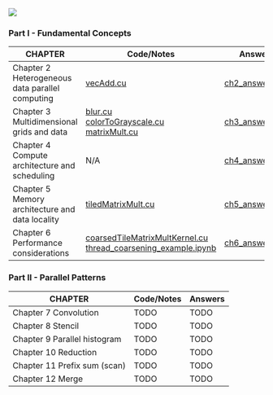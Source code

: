![](https://m.media-amazon.com/images/I/612wxnbnP4L._AC_UF300,300_QL80_.jpg)


### Part I - Fundamental Concepts

| CHAPTER                                         | Code/Notes | Answers |
|-------------------------------------------------|------------|---------|
| Chapter 2 Heterogeneous data parallel computing |[vecAdd.cu](ch2_Heterogeneous_data_parallel_computing/vecAdd.cu)                                        |      [ch2_answers.md](ch2_Heterogeneous_data_parallel_computing/ch2_answers.md)   |
| Chapter 3 Multidimensional grids and data       | [blur.cu](ch3_Multidimensional_grids_and_data/blur.cu) <br> [colorToGrayscale.cu](ch3_Multidimensional_grids_and_data/colorToGrayscale.cu) <br> [matrixMult.cu](ch3_Multidimensional_grids_and_data/matrixMult.cu)       |       [ch3_answers.md](ch3_Multidimensional_grids_and_data/ch3_answers.md)  |
| Chapter 4 Compute architecture and scheduling   |      N/A      |  [ch4_answers.md](ch4_Compute_architecture_and_scheduling/ch4_answers.md)      |
| Chapter 5 Memory architecture and data locality |       [tiledMatrixMult.cu](ch5_Memory_architecture_and_data_locality/tiledMatrixMult.cu)     |     [ch5_answers.md](ch5_Memory_architecture_and_data_locality/ch5_answers.md)    |
| Chapter 6 Performance considerations            |   [coarsedTileMatrixMultKernel.cu](ch6_Performance_considerations/coarsedTileMatrixMultKernel.cu) <br>   [thread_coarsening_example.ipynb](ch6_Performance_considerations/thread_coarsening__example.ipynb)     |   [ch6_answers.md](ch6_Performance_considerations/ch6_answers.md)      |

### Part II - Parallel Patterns

| CHAPTER                      | Code/Notes | Answers |
|------------------------------|------------|---------|
| Chapter 7 Convolution        | TODO       | TODO    |
| Chapter 8 Stencil            | TODO       | TODO    |
| Chapter 9 Parallel histogram | TODO       | TODO    |
| Chapter 10 Reduction         | TODO       | TODO    |
| Chapter 11 Prefix sum (scan) | TODO       | TODO    |
| Chapter 12 Merge             | TODO       | TODO    |